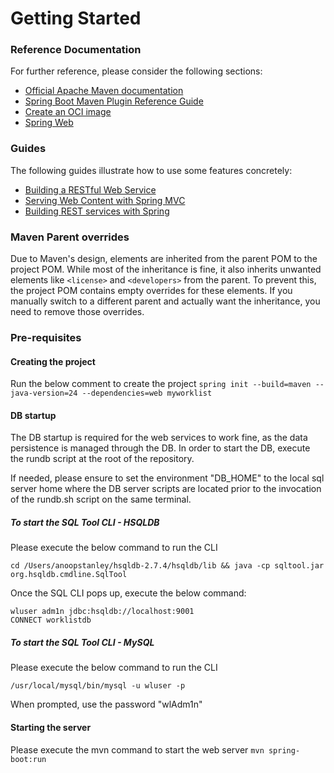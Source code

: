 # Getting Started

### Reference Documentation
For further reference, please consider the following sections:

* [Official Apache Maven documentation](https://maven.apache.org/guides/index.html)
* [Spring Boot Maven Plugin Reference Guide](https://docs.spring.io/spring-boot/3.4.4/maven-plugin)
* [Create an OCI image](https://docs.spring.io/spring-boot/3.4.4/maven-plugin/build-image.html)
* [Spring Web](https://docs.spring.io/spring-boot/3.4.4/reference/web/servlet.html)

### Guides
The following guides illustrate how to use some features concretely:

* [Building a RESTful Web Service](https://spring.io/guides/gs/rest-service/)
* [Serving Web Content with Spring MVC](https://spring.io/guides/gs/serving-web-content/)
* [Building REST services with Spring](https://spring.io/guides/tutorials/rest/)

### Maven Parent overrides

Due to Maven's design, elements are inherited from the parent POM to the project POM.
While most of the inheritance is fine, it also inherits unwanted elements like `<license>` and `<developers>` from the parent.
To prevent this, the project POM contains empty overrides for these elements.
If you manually switch to a different parent and actually want the inheritance, you need to remove those overrides.

### Pre-requisites

#### Creating the project

Run the below comment to create the project
`
spring init --build=maven --java-version=24 --dependencies=web myworklist
`
#### DB startup

The DB startup is required for the web services  to work fine, as the data persistence is managed through the DB.
In order to start the DB, execute the rundb script at the root of the repository.

If needed, please ensure to set the environment "DB_HOME" to the local sql server home where the DB server scripts are located
prior to the invocation of the rundb.sh script on the same terminal.

##### To start the SQL Tool CLI - HSQLDB

Please execute the below command to run the CLI

`cd /Users/anoopstanley/hsqldb-2.7.4/hsqldb/lib && java -cp sqltool.jar org.hsqldb.cmdline.SqlTool`

Once the SQL CLI pops up, execute the below command:
```
wluser adm1n jdbc:hsqldb://localhost:9001
CONNECT worklistdb
```

##### To start the SQL Tool CLI - MySQL

Please execute the below command to run the CLI
```
/usr/local/mysql/bin/mysql -u wluser -p
```
When prompted, use the password "wlAdm1n"

#### Starting the server

Please execute the mvn command to start the web server
`mvn spring-boot:run`
